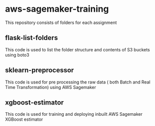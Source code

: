# aws-sagemaker-training

This repository consists of folders for each assignment

## flask-list-folders

   This code is used to list the folder structure and contents of S3 buckets using boto3

## sklearn-preprocessor

   This code is used for pre processing the raw data ( both Batch and Real Time Transformation) using AWS Sagemaker 
   
## xgboost-estimator

   This code is used for training and deploying inbuilt AWS Sagemaker XGBoost estimator 

